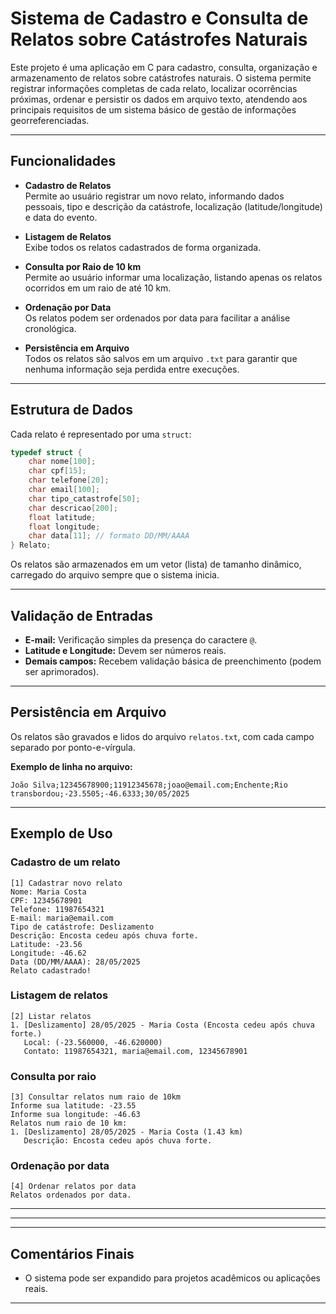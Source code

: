 # Sistema de Cadastro e Consulta de Relatos sobre Catástrofes Naturais

Este projeto é uma aplicação em C para cadastro, consulta, organização e armazenamento de relatos sobre catástrofes naturais. O sistema permite registrar informações completas de cada relato, localizar ocorrências próximas, ordenar e persistir os dados em arquivo texto, atendendo aos principais requisitos de um sistema básico de gestão de informações georreferenciadas.

---

## Funcionalidades

- **Cadastro de Relatos**  
  Permite ao usuário registrar um novo relato, informando dados pessoais, tipo e descrição da catástrofe, localização (latitude/longitude) e data do evento.

- **Listagem de Relatos**  
  Exibe todos os relatos cadastrados de forma organizada.

- **Consulta por Raio de 10 km**  
  Permite ao usuário informar uma localização, listando apenas os relatos ocorridos em um raio de até 10 km.

- **Ordenação por Data**  
  Os relatos podem ser ordenados por data para facilitar a análise cronológica.

- **Persistência em Arquivo**  
  Todos os relatos são salvos em um arquivo `.txt` para garantir que nenhuma informação seja perdida entre execuções.

---

## Estrutura de Dados

Cada relato é representado por uma `struct`:

```c
typedef struct {
    char nome[100];
    char cpf[15];
    char telefone[20];
    char email[100];
    char tipo_catastrofe[50];
    char descricao[200];
    float latitude;
    float longitude;
    char data[11]; // formato DD/MM/AAAA
} Relato;
```

Os relatos são armazenados em um vetor (lista) de tamanho dinâmico, carregado do arquivo sempre que o sistema inicia.

---

## Validação de Entradas

- **E-mail:** Verificação simples da presença do caractere `@`.
- **Latitude e Longitude:** Devem ser números reais.  
- **Demais campos:** Recebem validação básica de preenchimento (podem ser aprimorados).

---

## Persistência em Arquivo

Os relatos são gravados e lidos do arquivo `relatos.txt`, com cada campo separado por ponto-e-vírgula.

**Exemplo de linha no arquivo:**
```
João Silva;12345678900;11912345678;joao@email.com;Enchente;Rio transbordou;-23.5505;-46.6333;30/05/2025
```

---

## Exemplo de Uso

### Cadastro de um relato

```
[1] Cadastrar novo relato
Nome: Maria Costa
CPF: 12345678901
Telefone: 11987654321
E-mail: maria@email.com
Tipo de catástrofe: Deslizamento
Descrição: Encosta cedeu após chuva forte.
Latitude: -23.56
Longitude: -46.62
Data (DD/MM/AAAA): 28/05/2025
Relato cadastrado!
```

### Listagem de relatos

```
[2] Listar relatos
1. [Deslizamento] 28/05/2025 - Maria Costa (Encosta cedeu após chuva forte.)
   Local: (-23.560000, -46.620000)
   Contato: 11987654321, maria@email.com, 12345678901
```

### Consulta por raio

```
[3] Consultar relatos num raio de 10km
Informe sua latitude: -23.55
Informe sua longitude: -46.63
Relatos num raio de 10 km:
1. [Deslizamento] 28/05/2025 - Maria Costa (1.43 km)
   Descrição: Encosta cedeu após chuva forte.
```

### Ordenação por data

```
[4] Ordenar relatos por data
Relatos ordenados por data.
```

---



---

---

## Comentários Finais

- O sistema pode ser expandido para projetos acadêmicos ou aplicações reais.

---
